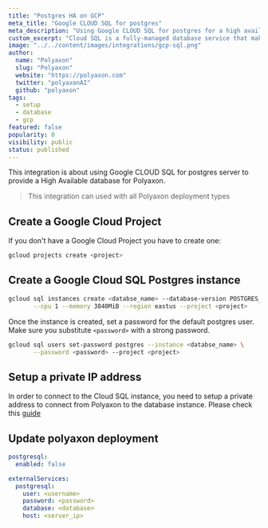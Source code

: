 ```yaml
---
title: "Postgres HA on GCP"
meta_title: "Google CLOUD SQL for postgres"
meta_description: "Using Google CLOUD SQL for postgres for a high available Polyaxon sql storage of your experiments and jobs records."
custom_excerpt: "Cloud SQL is a fully-managed database service that makes it easy to set up, maintain, manage, and administer your relational PostgreSQL and MySQL databases in the cloud. Cloud SQL offers high performance, scalability, and convenience. Hosted on Google Cloud Platform, Cloud SQL provides a database infrastructure for applications running anywhere."
image: "../../content/images/integrations/gcp-sql.png"
author:
  name: "Polyaxon"
  slug: "Polyaxon"
  website: "https://polyaxon.com"
  twitter: "polyaxonAI"
  github: "polyaxon"
tags: 
  - setup
  - database
  - gcp
featured: false
popularity: 0
visibility: public
status: published
---
```


This integration is about using Google CLOUD SQL for postgres server to provide a High Available database for Polyaxon.

> This integration can used with all Polyaxon deployment types

## Create a Google Cloud Project

If you don't have a Google Cloud Project you have to create one:

```bash
gcloud projects create <project>
```

## Create a Google Cloud SQL Postgres instance

```bash
gcloud sql instances create <databse_name> --database-version POSTGRES_9_6 \
       --cpu 1 --memory 3840MiB --region eastus --project <project>
```

Once the instance is created, set a password for the default postgres user. Make sure you substitute `<password>` with a strong password.

```bash
gcloud sql users set-password postgres --instance <databse_name> \
       --password <password> --project <project>
```

## Setup a private IP address

In order to connect to the Cloud SQL instance, you need to setup a private address to connect from Polyaxon to the database instance. 
Please check this [guide](https://cloud.google.com/sql/docs/postgres/connect-kubernetes-engine)


## Update polyaxon deployment

```yaml
postgresql:
  enabled: false

externalServices:
  postgresql:
    user: <username>
    password: <password>
    database: <database>
    host: <server_ip>
``` 

